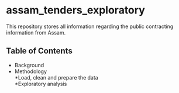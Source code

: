# assam_tenders_exploratory  

This repository stores all information regarding the public contracting information from Assam.

## Table of Contents  

* Background  
* Methodology  
    *Load, clean and prepare the data  
    *Exploratory analysis  
